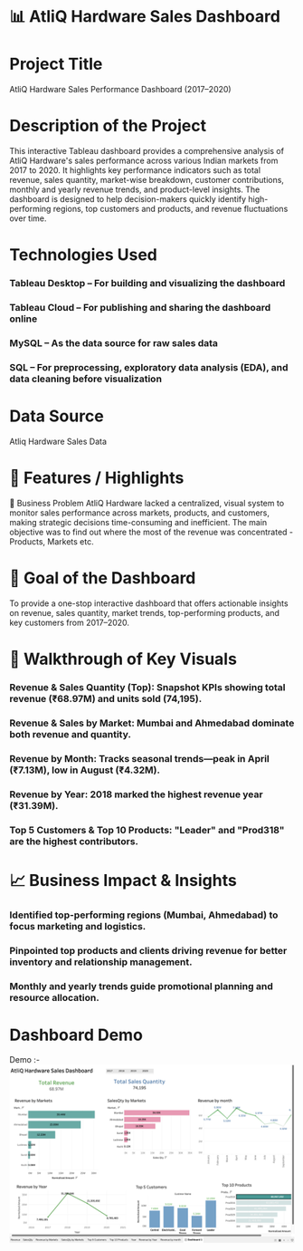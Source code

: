 # 📊 AtliQ Hardware Sales Dashboard
# Project Title
AtliQ Hardware Sales Performance Dashboard (2017–2020)

# Description of the Project
This interactive Tableau dashboard provides a comprehensive analysis of AtliQ Hardware's sales performance across various Indian markets from 2017 to 2020. It highlights key performance indicators such as total revenue, sales quantity, market-wise breakdown, customer contributions, monthly and yearly revenue trends, and product-level insights. The dashboard is designed to help decision-makers quickly identify high-performing regions, top customers and products, and revenue fluctuations over time.

# Technologies Used
### Tableau Desktop – For building and visualizing the dashboard

### Tableau Cloud – For publishing and sharing the dashboard online

### MySQL – As the data source for raw sales data

### SQL – For preprocessing, exploratory data analysis (EDA), and data cleaning before visualization

# Data Source 
Atliq Hardware Sales Data 

# 🌟 Features / Highlights
🔧 Business Problem
AtliQ Hardware lacked a centralized, visual system to monitor sales performance across markets, products, and customers, making strategic decisions time-consuming and inefficient. The main objective was to find out where the most of the revenue was concentrated - Products, Markets etc.

# 🎯 Goal of the Dashboard
To provide a one-stop interactive dashboard that offers actionable insights on revenue, sales quantity, market trends, top-performing products, and key customers from 2017–2020.

# 🧭 Walkthrough of Key Visuals
### Revenue & Sales Quantity (Top): Snapshot KPIs showing total revenue (₹68.97M) and units sold (74,195).

### Revenue & Sales by Market: Mumbai and Ahmedabad dominate both revenue and quantity.

### Revenue by Month: Tracks seasonal trends—peak in April (₹7.13M), low in August (₹4.32M).

### Revenue by Year: 2018 marked the highest revenue year (₹31.39M).

### Top 5 Customers & Top 10 Products: "Leader" and "Prod318" are the highest contributors.

# 📈 Business Impact & Insights
### Identified top-performing regions (Mumbai, Ahmedabad) to focus marketing and logistics.

### Pinpointed top products and clients driving revenue for better inventory and relationship management.

### Monthly and yearly trends guide promotional planning and resource allocation.

# Dashboard Demo
Demo :- ![Alt text](https://github.com/Hushcoder/AtliQ-Dashboard/blob/main/AtliQ_Sales_Dashboard.png) 
